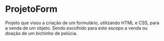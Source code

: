 # ProjetoForm
Projeto que visou a criação de um formulário, utilizando HTML e CSS, para a venda de um objeto. Sendo escolhido para este escopo a venda ou doação de um bichinho de pelúcia.
